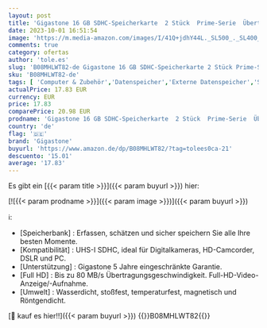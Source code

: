 ```yaml
---
layout: post
title: 'Gigastone 16 GB SDHC-Speicherkarte  2 Stück  Prime-Serie  Übertragungsgeschwindigkeit bis zu 80 MB/s  für Fotos  Videos  Musik  Dateien  Camcorder  Kamera  PC  Klasse 10 U1 UHS-I'
date: 2023-10-01 16:51:54
image: 'https://m.media-amazon.com/images/I/41Q+jdhY44L._SL500_._SL400_.jpg'
comments: true
category: ofertas
author: 'tole.es'
slug: 'B08MHLWT82-de Gigastone 16 GB SDHC-Speicherkarte 2 Stück Prime-Serie...'
sku: 'B08MHLWT82-de'
tags: [ 'Computer & Zubehör','Datenspeicher','Externe Datenspeicher','SecureDigital-Cards','Speicherkarten','gigastone','🇩🇪', ]
actualPrice: 17.83 EUR
currency: EUR
price: 17.83
comparePrice: 20.98 EUR
prodname: 'Gigastone 16 GB SDHC-Speicherkarte  2 Stück  Prime-Serie  Übertragungsgeschwindigkeit bis zu 80 MB/s  für Fotos  Videos  Musik  Dateien  Camcorder  Kamera  PC  Klasse 10 U1 UHS-I'
country: 'de'
flag: '🇩🇪'
brand: 'Gigastone'
buyurl: 'https://www.amazon.de/dp/B08MHLWT82/?tag=tolees0ca-21'
descuento: '15.01'
average: '17.83'
---
```


Es gibt ein [{{< param title >}}]({{< param buyurl >}}) hier:

[![{{< param prodname >}}]({{< param image >}})]({{< param buyurl >}})

ℹ️:

- [Speicherbank] : Erfassen, schätzen und sicher speichern Sie alle Ihre besten Momente.
- [Kompatibilität] : UHS-I SDHC, ideal für Digitalkameras, HD-Camcorder, DSLR und PC.
- [Unterstützung] : Gigastone 5 Jahre eingeschränkte Garantie.
- [Full HD] : Bis zu 80 MB/s Übertragungsgeschwindigkeit. Full-HD-Video-Anzeige/-Aufnahme.
- [Umwelt] : Wasserdicht, stoßfest, temperaturfest, magnetisch und Röntgendicht.

[🛒 kauf es hier!!]({{< param buyurl >}})
{{<world>}}B08MHLWT82{{</world>}}
